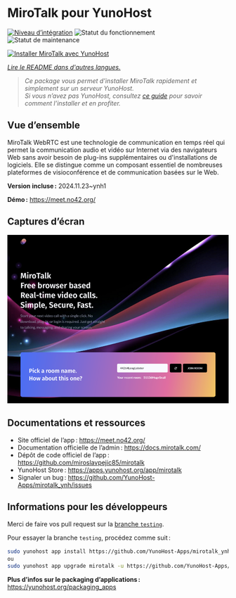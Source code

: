 <!--
Nota bene : ce README est automatiquement généré par <https://github.com/YunoHost/apps/tree/master/tools/readme_generator>
Il NE doit PAS être modifié à la main.
-->

# MiroTalk pour YunoHost

[![Niveau d’intégration](https://apps.yunohost.org/badge/integration/mirotalk)](https://ci-apps.yunohost.org/ci/apps/mirotalk/)
![Statut du fonctionnement](https://apps.yunohost.org/badge/state/mirotalk)
![Statut de maintenance](https://apps.yunohost.org/badge/maintained/mirotalk)

[![Installer MiroTalk avec YunoHost](https://install-app.yunohost.org/install-with-yunohost.svg)](https://install-app.yunohost.org/?app=mirotalk)

*[Lire le README dans d'autres langues.](./ALL_README.md)*

> *Ce package vous permet d’installer MiroTalk rapidement et simplement sur un serveur YunoHost.*  
> *Si vous n’avez pas YunoHost, consultez [ce guide](https://yunohost.org/install) pour savoir comment l’installer et en profiter.*

## Vue d’ensemble

MiroTalk WebRTC est une technologie de communication en temps réel qui permet la communication audio et vidéo sur Internet via des navigateurs Web sans avoir besoin de plug-ins supplémentaires ou d'installations de logiciels. Elle se distingue comme un composant essentiel de nombreuses plateformes de visioconférence et de communication basées sur le Web.


**Version incluse :** 2024.11.23~ynh1

**Démo :** <https://meet.no42.org/>

## Captures d’écran

![Capture d’écran de MiroTalk](./doc/screenshots/screenshot.png)

## Documentations et ressources

- Site officiel de l’app : <https://meet.no42.org/>
- Documentation officielle de l’admin : <https://docs.mirotalk.com/>
- Dépôt de code officiel de l’app : <https://github.com/miroslavpejic85/mirotalk>
- YunoHost Store : <https://apps.yunohost.org/app/mirotalk>
- Signaler un bug : <https://github.com/YunoHost-Apps/mirotalk_ynh/issues>

## Informations pour les développeurs

Merci de faire vos pull request sur la [branche `testing`](https://github.com/YunoHost-Apps/mirotalk_ynh/tree/testing).

Pour essayer la branche `testing`, procédez comme suit :

```bash
sudo yunohost app install https://github.com/YunoHost-Apps/mirotalk_ynh/tree/testing --debug
ou
sudo yunohost app upgrade mirotalk -u https://github.com/YunoHost-Apps/mirotalk_ynh/tree/testing --debug
```

**Plus d’infos sur le packaging d’applications :** <https://yunohost.org/packaging_apps>
